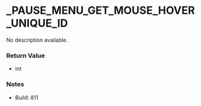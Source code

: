 # _PAUSE_MENU_GET_MOUSE_HOVER_UNIQUE_ID

No description available.

### Return Value
* int

### Notes
* Build: 811


